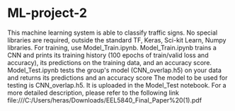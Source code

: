 # ML-project-2
This machine learning system is able to classify traffic signs.
No special libraries are required, outside the standard TF, Keras, Sci-kit Learn, Numpy libraries.
For training, use Model_Train.ipynb. Model_Train.ipynb trains a CNN and prints its training history (100 epochs of train/valid loss and accuracy),
its predictions on the training data, and an accuracy score.
Model_Test.ipynb tests the group's model (CNN_overlap.h5) on your data and returns its predictions and an accuracy score
The model to be used for testing is CNN_overlap.h5. It is uploaded in the Model_Test notebook.
For a more detailed description, please refer to the following link file:///C:/Users/heras/Downloads/EEL5840_Final_Paper%20(1).pdf
